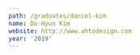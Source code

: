 ```yaml
---
path: /graduates/daniel-kim
name: Do-Hyun Kim
website: http://www.ahtodesign.com
year: '2019'
---
```


